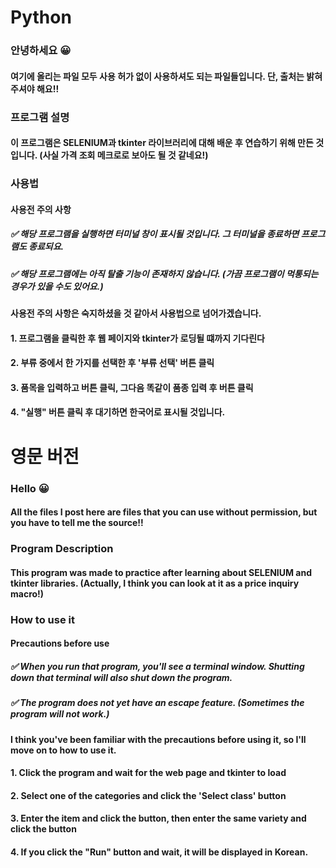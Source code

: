 # Python

### 안녕하세요 😀 
#### 여기에 올리는 파일 모두 사용 허가 없이 사용하셔도 되는 파일들입니다. 단, 출처는 밝혀주셔야 해요!!

### 프로그램 설명 
#### 이 프로그램은 SELENIUM과 tkinter 라이브러리에 대해 배운 후 연습하기 위해 만든 것입니다. (사실 가격 조회 메크로로 보아도 될 것 같네요!)

### 사용법 
#### 사용전 주의 사항
##### ✅ 해당 프로그램을 실행하면 터미널 창이 표시될 것입니다. 그 터미널을 종료하면 프로그램도 종료되요.
##### ✅ 해당 프로그램에는 아직 탈출 기능이 존재하지 않습니다. (가끔 프로그램이 먹통되는 경우가 있을 수도 있어요.)   
#### 사용전 주의 사항은 숙지하셨을 것 같아서 사용법으로 넘어가겠습니다.

#### 1. 프로그램을 클릭한 후 웹 페이지와 tkinter가 로딩될 떄까지 기다린다
#### 2. 부류 중에서 한 가지를 선택한 후 '부류 선택' 버튼 클릭
#### 3. 품목을 입력하고 버튼 클릭, 그다음 똑같이 품종 입력 후 버튼 클릭
#### 4. "실행" 버튼 클릭 후 대기하면 한국어로 표시될 것입니다.

# 영문 버전
### Hello 😀 
#### All the files I post here are files that you can use without permission, but you have to tell me the source!!

### Program Description 
#### This program was made to practice after learning about SELENIUM and tkinter libraries. (Actually, I think you can look at it as a price inquiry macro!)

### How to use it 
#### Precautions before use
##### ✅ When you run that program, you'll see a terminal window. Shutting down that terminal will also shut down the program.
##### ✅ The program does not yet have an escape feature. (Sometimes the program will not work.)   
#### I think you've been familiar with the precautions before using it, so I'll move on to how to use it.

#### 1. Click the program and wait for the web page and tkinter to load
#### 2. Select one of the categories and click the 'Select class' button
#### 3. Enter the item and click the button, then enter the same variety and click the button
#### 4. If you click the "Run" button and wait, it will be displayed in Korean.
